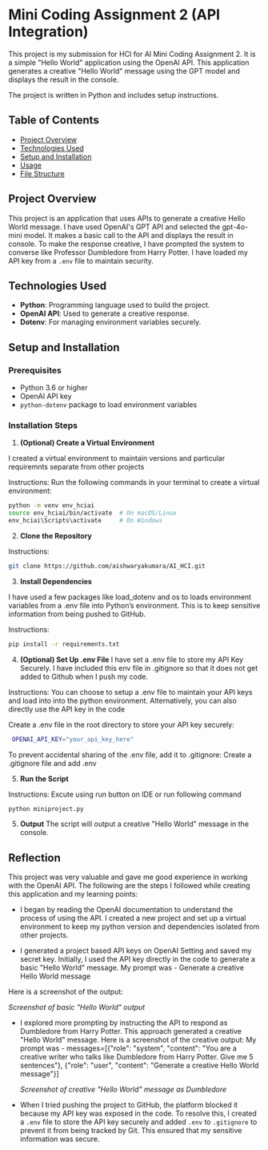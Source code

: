 # Mini Coding Assignment 2 (API Integration)

This project is my submission for HCI for AI Mini Coding Assignment 2. It is a simple "Hello World" application using the OpenAI API. 
This application generates a creative "Hello World" message using the GPT model and displays the result in the console. 

The project is written in Python and includes setup instructions.

## Table of Contents
- [Project Overview](#project-overview)
- [Technologies Used](#technologies-used)
- [Setup and Installation](#setup-and-installation)
- [Usage](#usage)
- [File Structure](#file-structure)

## Project Overview

This project is an application that uses APIs to generate a creative Hello World message. I have used OpenAI's GPT API and selected the gpt-4o-mini model. It makes a basic call to the API and displays the result in console. To make the response creative, I have prompted the system to converse like Professor Dumbledore from Harry Potter. I have loaded my API key from a `.env` file to maintain security.

## Technologies Used

- **Python**: Programming language used to build the project.
- **OpenAI API**: Used to generate a creative response.
- **Dotenv**: For managing environment variables securely.

## Setup and Installation

### Prerequisites

- Python 3.6 or higher
- OpenAI API key 
- `python-dotenv` package to load environment variables

### Installation Steps

1. **(Optional) Create a Virtual Environment**

I created a virtual environment to maintain versions and particular requiremnts separate from other projects

Instructions:
   Run the following commands in your terminal to create a virtual environment:

   ```bash
   python -m venv env_hciai
   source env_hciai/bin/activate  # On macOS/Linux
   env_hciai\Scripts\activate     # On Windows
   ```

2. **Clone the Repository**

Instructions:
   ```bash
   git clone https://github.com/aishwaryakumara/AI_HCI.git
   ```

3. **Install Dependencies**

I have used a few packages like load_dotenv and os to loads environment variables from a .env file into Python’s environment. This is to keep sensitive information from being pushed to GitHub.

Instructions:
   ```bash
   pip install -r requirements.txt
   ```


4. **(Optional) Set Up .env File**
I have set a .env file to store my API Key Securely. I have included this env file in .gitignore so that it does not get added to Github when I push my code.

Instructions:
You can choose to setup a .env file to maintain your API keys and load into into the python environment. Alternatively, you can also directly use the API key in the code

Create a .env file in the root directory to store your API key securely:
   ```bash
    OPENAI_API_KEY="your_api_key_here"
```

To prevent accidental sharing of the .env file, add it to .gitignore:
Create a .gitignore file and add .env


5. **Run the Script**

Instructions:
Excute using run button on IDE or run following command
   ```bash
   python miniproject.py
   ```

5. **Output**
The script will output a creative "Hello World" message in the console.

## Reflection

This project was very valuable and gave me good experience in working with the OpenAI API. The following are the steps I followed while creating this application and my learning points:

- I began by reading the OpenAI documentation to understand the process of using the API. I created a new project and set up a virtual environment to keep my python version and dependencies isolated from other projects.

- I generated a project based API keys on OpenAI Setting and saved my secret key. Initially, I used the API key directly in the code to generate a basic "Hello World" message. My prompt was - Generate a creative Hello World message 

Here is a screenshot of the output:

  *Screenshot of basic "Hello World" output*

- I explored more prompting by instructing the API to respond as Dumbledore from Harry Potter. This approach generated a creative "Hello World" message. Here is a screenshot of the creative output:
My prompt was - 
messages=[{"role": "system", "content": "You are a creative writer who talks like Dumbledore from Harry Potter. Give me 5 sentences"},
        {"role": "user", "content": "Generate a creative Hello World message"}]

  *Screenshot of creative "Hello World" message as Dumbledore*

- When I tried pushing the project to GitHub, the platform blocked it because my API key was exposed in the code. To resolve this, I created a `.env` file to store the API key securely and added `.env` to `.gitignore` to prevent it from being tracked by Git. This ensured that my sensitive information was secure.


